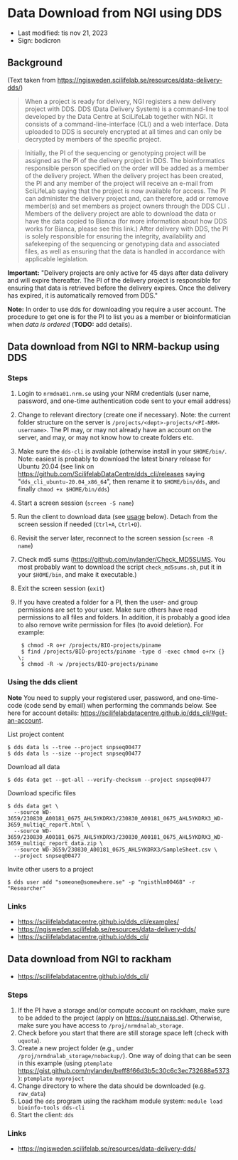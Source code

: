 # Data Download from NGI using DDS

- Last modified: tis nov 21, 2023
- Sign: bodicron


## Background

(Text taken from <https://ngisweden.scilifelab.se/resources/data-delivery-dds/>)

> When a project is ready for delivery, NGI registers a new delivery project with
> DDS.  DDS (Data Delivery System) is a command-line tool developed by the Data
> Centre at SciLifeLab together with NGI. It consists of a command-line-interface
> (CLI) and a web interface. Data uploaded to DDS is securely encrypted at all
> times and can only be decrypted by members of the specific project.

> Initially, the PI of the sequencing or genotyping project will be assigned as
> the PI of the delivery project in DDS. The bioinformatics responsible person
> specified on the order will be added as a member of the delivery project. When
> the delivery project has been created, the PI and any member of the project
> will receive an e-mail from SciLifeLab saying that the project is now available
> for access.  The PI can administer the delivery project and, can therefore, add
> or remove member(s) and set members as project owners through the DDS CLI .
> Members of the delivery project are able to download the data or have the data
> copied to Bianca (for more information about how DDS works for Bianca, please
> see this link.) After delivery with DDS, the PI is solely responsible for
> ensuring the integrity, availability and safekeeping of the sequencing or
> genotyping data and associated files, as well as ensuring that the data is
> handled in accordance with applicable legislation.

**Important:** "Delivery projects are only active for 45 days after data
delivery and will expire thereafter. The PI of the delivery project is
responsible for ensuring that data is retrieved before the delivery expires.
Once the delivery has expired, it is automatically removed from DDS."

**Note:** In order to use dds for downloading you require a user account.  The
procedure to get one is for the PI to list you as a member or bioinformatician
when *data is ordered* (**TODO:** add details).


## Data download from NGI to NRM-backup using DDS

### Steps

1. Login to `nrmdna01.nrm.se` using your NRM credentials (user name, password,
  and one-time authentication code sent to your email address)
2. Change to relevant directory (create one if necessary). Note: the current
  folder structure on the server is
  `/projects/<dept>-projects/<PI-NRM-username>`. The PI may, or may not already
  have an account on the server, and may, or may not know how to create folders
  etc.
3. Make sure the `dds-cli` is available (otherwise install in your `$HOME/bin/`.
  Note: easiest is probably to download the latest binary release for Ubuntu
  20.04 (see link on <https://github.com/ScilifelabDataCentre/dds_cli/releases>
  saying "`dds_cli_ubuntu-20.04_x86_64`", then rename it to `$HOME/bin/dds`,
  and finally `chmod +x $HOME/bin/dds`)
4. Start a screen session (`screen -S name`)
5. Run the client to download data (see [usage](#using-the-dds-client) below).
  Detach from the screen session if needed (`Ctrl+A`, `Ctrl+D`).
6. Revisit the server later, reconnect to the screen session (`screen -R name`)
7. Check md5 sums (<https://github.com/nylander/Check_MD5SUMS>. You most
  probably want to download the script `check_md5sums.sh`, put it in your
  `$HOME/bin`, and make it executable.)
8. Exit the screen session  (`exit`)
9. If you have created a folder for a PI, then the user- and group permissions
  are set to your user. Make sure others have read permissions to all files and
  folders. In addition, it is probably a good idea to also remove write
  permission for files (to avoid deletion). For example:

        $ chmod -R o+r /projects/BIO-projects/piname
        $ find /projects/BIO-projects/piname -type d -exec chmod o+rx {} \;
        $ chmod -R -w /projects/BIO-projects/piname

### Using the dds client

**Note** You need to supply your registered user, password, and one-time-code
(code send by email) when performing the commands below.  See here for account
details: <https://scilifelabdatacentre.github.io/dds_cli/#get-an-account>.

List project content

    $ dds data ls --tree --project snpseq00477
    $ dds data ls --size --project snpseq00477

Download all data

    $ dds data get --get-all --verify-checksum --project snpseq00477

Download specific files

    $ dds data get \
      --source WD-3659/230830_A00181_0675_AHL5YKDRX3/230830_A00181_0675_AHL5YKDRX3_WD-3659_multiqc_report.html \
      --source WD-3659/230830_A00181_0675_AHL5YKDRX3/230830_A00181_0675_AHL5YKDRX3_WD-3659_multiqc_report_data.zip \
      --source WD-3659/230830_A00181_0675_AHL5YKDRX3/SampleSheet.csv \
      --project snpseq00477

Invite other users to a project

    $ dds user add "someone@somewhere.se" -p "ngisthlm00468" -r "Researcher"

### Links

- <https://scilifelabdatacentre.github.io/dds_cli/examples/>
- <https://ngisweden.scilifelab.se/resources/data-delivery-dds/>
- <https://scilifelabdatacentre.github.io/dds_cli/>

## Data download from NGI to rackham

- <https://scilifelabdatacentre.github.io/dds_cli/>

### Steps

1. If the PI have a storage and/or compute account on rackham, make sure to be
   added to the project (apply on <https://supr.naiss.se>). Otherwise, make sure
   you have access to `/proj/nrmdnalab_storage`.
2. Check before you start that there are still storage space left (check with
  `uquota`).
3. Create a new project folder (e.g., under
   `/proj/nrmdnalab_storage/nobackup/`). One way of doing that can be seen in
   this example (using `ptemplate`
   <https://gist.github.com/nylander/beff8f66d3b5c30c6c3ec732688e5373>):
   `ptemplate myproject`
4. Change directory to where the data should be downloaded (e.g. `raw_data`)
5. Load the `dds` program using the rackham module system: `module load
   bioinfo-tools dds-cli`
6. Start the client: `dds`

### Links

- <https://ngisweden.scilifelab.se/resources/data-delivery-dds/>

